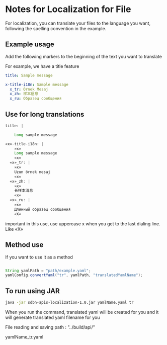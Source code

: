 # Notes for Localization for File

For localization, you can translate your files to the language you want, following the spelling convention in the example.

## Example usage

Add the following markers to the beginning of the text you want to translate

For example, we have a title feature

```yaml
title: Sample message
```
```yaml
x-title-i18n: Sample message
  x_tr: Örnek Mesaj
  x_zh: 样本信息
  x_ru: Образец сообщения
```

## Use for long translations



```java
title: |

    Long sample message

```
```java
«x»-title-i18n: |
    »x»
    Long sample message
    «x«
  «x»_tr: |
    »x»
    Uzun örnek mesaj
    «x«
  «x»_zh: |
    »x»
    长样本消息
    «x«
  «x»_ru: |
    »x»
    Длинный образец сообщения
    «X«
```

important in this use, use uppercase x when you get to the last dialing line. Like «X»

## Method use
If you want to use it as a method

```java

String yamlPath = "path/example.yaml";
yamlConfig.convertYaml("tr", yamlPath, "translatedYamlName");
```

## To run using JAR
```bash
java -jar sdbn-apis-localization-1.0.jar yamlName.yaml tr 
```
When you run the command, translated yaml will be created for you and it will generate translated yaml filename for you

File reading and saving path : "../build/api/"

yamlName_tr.yaml
